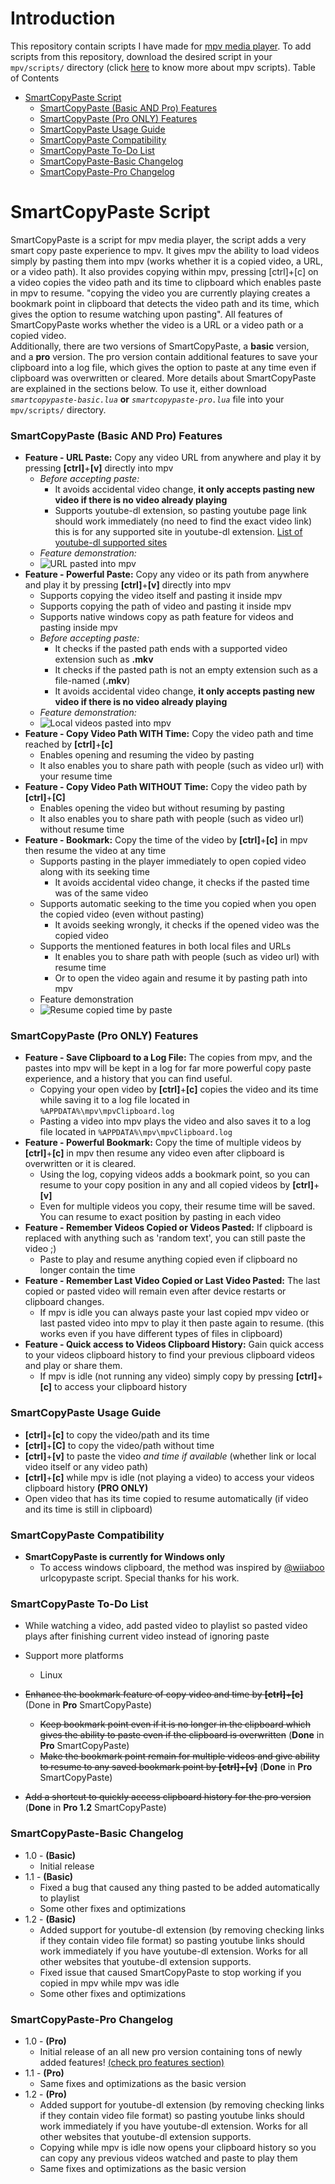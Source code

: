# Introduction
This repository contain scripts I have made for [mpv media player](https://github.com/mpv-player/mpv/). To add scripts from this repository, download the desired script in your `mpv/scripts/` directory (click [here](https://mpv.io/manual/master/#lua-scripting) to know more about mpv scripts).
Table of Contents
 - [SmartCopyPaste Script](https://github.com/Eisa01/mpv-scripts#smartcopypaste-script)
	 - [SmartCopyPaste (Basic AND Pro) Features](https://github.com/Eisa01/mpv-scripts#smartcopypaste-basic-and-pro-features)
	 - [SmartCopyPaste (Pro ONLY) Features](https://github.com/Eisa01/mpv-scripts#smartcopypaste-pro-only-features)
	 - [SmartCopyPaste Usage Guide](https://github.com/Eisa01/mpv-scripts#smartcopypaste-usage-guide)
	 - [SmartCopyPaste Compatibility](https://github.com/Eisa01/mpv-scripts#smartcopypaste-compatibility)
	 - [SmartCopyPaste To-Do List](https://github.com/Eisa01/mpv-scripts#smartcopypaste-to-do-list)
	 - [SmartCopyPaste-Basic Changelog](https://github.com/Eisa01/mpv-scripts#smartcopypaste-basic-changelog)
	 - [SmartCopyPaste-Pro Changelog](https://github.com/Eisa01/mpv-scripts#smartcopypaste-pro-changelog)
# SmartCopyPaste Script
SmartCopyPaste is a script for mpv media player, the script adds a very smart copy paste experience to mpv. It gives mpv the ability to load videos simply by pasting them into mpv (works whether it is a copied video, a URL, or a video path). It also provides copying within mpv, pressing [ctrl]+[c] on a video copies the video path and its time to clipboard which enables paste in mpv to resume. "copying the video you are currently playing creates a bookmark point in clipboard that detects the video path and its time, which gives the option to resume watching upon pasting". All features of SmartCopyPaste works whether the video is a URL or a video path or a copied video.  
Additionally, there are two versions of SmartCopyPaste, a **basic** version, and a **pro** version. The pro version contain additional features to save your clipboard into a log file, which gives the option to paste at any time even if clipboard was overwritten or cleared. More details about SmartCopyPaste are explained in the sections below. To use it, either download *`smartcopypaste-basic.lua`* **or** *`smartcopypaste-pro.lua`* file into your `mpv/scripts/` directory. 
### SmartCopyPaste (Basic AND Pro) Features
 - **Feature - URL Paste:** Copy any video URL from anywhere and play it by pressing **[ctrl]**+**[v]** directly into mpv
	- *Before accepting paste:*
		- It avoids accidental video change, **it only accepts pasting new video if there is no video already playing**
		- Supports youtube-dl extension, so pasting youtube page link should work immediately (no need to find the exact video link) this is for any supported site in youtube-dl extension. [List of youtube-dl supported sites](https://rg3.github.io/youtube-dl/supportedsites.html)
	- *Feature demonstration:*
	- ![URL pasted into mpv](https://media.giphy.com/media/uWczvTWFVcxwXG9zJI/giphy.gif)
 - **Feature - Powerful Paste:** Copy any video or its path from anywhere and play it by pressing **[ctrl]**+**[v]** directly into mpv
	 - Supports copying the video itself and pasting it inside mpv
	 - Supports copying the path of video and pasting it inside mpv
	 - Supports native windows copy as path feature for videos and pasting inside mpv
	- *Before accepting paste:*
		 - It checks if the pasted path ends with a supported video extension such as **.mkv**
		 - It checks if the pasted path is not an empty extension such as a file-named (**.mkv**) 
		 - It avoids accidental video change, **it only accepts pasting new video if there is no video already playing**
	 - *Feature demonstration:*
	 - ![Local videos pasted into mpv](https://media.giphy.com/media/2zcXmABJzxY4XZfSmg/giphy.gif)
 - **Feature - Copy Video Path WITH Time:** Copy the video path and time reached by **[ctrl]**+**[c]**
  	 - Enables opening and resuming the video by pasting 
	 - It also enables you to share path with people (such as video url) with your resume time
 - **Feature - Copy Video Path WITHOUT Time:** Copy the video path by **[ctrl]**+**[C]**
	 - Enables opening the video but without resuming by pasting
	 - It also enables you to share path with people (such as video url) without resume time
 - **Feature - Bookmark:** Copy the time of the video by **[ctrl]**+**[c]** in mpv then resume the video at any time
	 - Supports pasting in the player immediately to open copied video along with its seeking time
		 - It avoids accidental video change,  it checks if the pasted time was of the same video
	 - Supports automatic seeking to the time you copied when you open the copied video (even without pasting)
		 - It avoids seeking wrongly, it checks if the opened video was the copied video 
	 - Supports the mentioned features in both local files and URLs
		 - It enables you to share path with people (such as video url) with resume time
		 - Or to open the video again and resume it by pasting path into mpv 
	 - Feature demonstration
	 - ![Resume copied time by paste](https://thumbs.gfycat.com/LeanPepperyCopperbutterfly-size_restricted.gif)
### SmartCopyPaste (Pro ONLY) Features
 - **Feature - Save Clipboard to a Log File:** The copies from mpv, and the pastes into mpv will be kept in a log for far more powerful copy paste experience, and a history that you can find useful.
	 - Copying your open video by **[ctrl]**+**[c]** copies the video and its time while saving it to a log file located in `%APPDATA%\mpv\mpvClipboard.log`
	 - Pasting a video into mpv plays the video and also saves it to a log file located in `%APPDATA%\mpv\mpvClipboard.log`
 - **Feature - Powerful Bookmark:** Copy the time of multiple videos by **[ctrl]**+**[c]** in mpv then resume any video even after clipboard is overwritten or it is cleared.
	 - Using the log, copying videos adds a bookmark point, so you can resume to your copy position in any and all copied videos by **[ctrl]**+**[v]**
	 - Even for multiple videos you copy, their resume time will be saved. You can resume to exact position by pasting in each video
 - **Feature - Remember Videos Copied or Videos Pasted:** If clipboard is replaced with anything such as 'random text', you can still paste the video ;)
	 - Paste to play and resume anything copied even if clipboard no longer contain the time
 - **Feature - Remember Last Video Copied or Last Video Pasted:** The last copied or pasted video will remain even after device restarts or clipboard changes.
	 - If mpv is idle you can always paste your last copied mpv video or last pasted video into mpv to play it then paste again to resume. (this works even if you have different types of files in clipboard)
 - **Feature - Quick access to Videos Clipboard History:** Gain quick access to your videos clipboard history to find your previous clipboard videos and play or share them.
	 - If mpv is idle (not running any video) simply copy by pressing **[ctrl]**+**[c]** to access your clipboard history
### SmartCopyPaste Usage Guide
 - **[ctrl]**+**[c]** to copy the video/path and its time
 - **[ctrl]**+**[C]** to copy the video/path without time
 - **[ctrl]**+**[v]** to paste the video *and time if available* (whether link or local video itself or any video path)
 - **[ctrl]**+**[c]** while mpv is idle (not playing a video) to access your videos clipboard history **(PRO ONLY)**
 - Open video that has its time copied to resume automatically (if video and its time is still in clipboard)
### SmartCopyPaste Compatibility
 - **SmartCopyPaste is currently for Windows only**
	 - To access windows clipboard, the method was inspired by [@wiiaboo](https://github.com/wiiaboo/) urlcopypaste script. Special thanks for his work.
### SmartCopyPaste To-Do List
 - While watching a video, add pasted video to playlist so pasted video plays after finishing current video instead of ignoring paste

 - Support more platforms
	 - Linux
 - ~~Enhance the bookmark feature of copy video and time by **[ctrl]**+**[c]**~~  (Done in **Pro** SmartCopyPaste)
	 - ~~Keep bookmark point even if it is no longer in the clipboard which gives the ability to paste even if the clipboard is overwritten~~ (**Done** in **Pro** SmartCopyPaste)
	 - ~~Make the bookmark point remain for multiple videos and give ability to resume to any saved bookmark point by **[ctrl]**+**[v]**~~ (**Done** in **Pro** SmartCopyPaste)
- ~~Add a shortcut to quickly access clipboard history for the pro version~~ (**Done** in **Pro 1.2** SmartCopyPaste)
### SmartCopyPaste-Basic Changelog
 - 1.0 - **(Basic)**
	- Initial release
- 1.1 - **(Basic)**
	- Fixed a bug that caused any thing pasted to be added automatically to playlist
	- Some other fixes and optimizations
- 1.2 - **(Basic)**
	- Added support for youtube-dl extension (by removing checking links if they contain video file format) so pasting youtube links should work immediately if you have youtube-dl extension. Works for all other websites that youtube-dl extension supports.
	- Fixed issue that caused SmartCopyPaste to stop working if you copied in mpv while mpv was idle
	- Some other fixes and optimizations
### SmartCopyPaste-Pro Changelog
- 1.0 - **(Pro)**
	- Initial release of an all new pro version containing tons of newly added features! [(check pro features section)](https://github.com/Eisa01/mpv-scripts#SmartCopyPaste-Pro-ONLY-Features)
- 1.1 - **(Pro)**
	- Same fixes and optimizations as the basic version
- 1.2 - **(Pro)**
	- Added support for youtube-dl extension (by removing checking links if they contain video file format) so pasting youtube links should work immediately if you have youtube-dl extension. Works for all other websites that youtube-dl extension supports.
	- Copying while mpv is idle now opens your clipboard history so you can copy any previous videos watched and paste to play them
	- Same fixes and optimizations as the basic version
